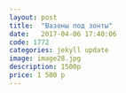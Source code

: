 ```yaml
---
layout: post
title:  "Вазоны под зонты"
date:   2017-04-06 17:40:06
code: 1772
categories: jekyll update
image: image28.jpg
description: 1500р
price: 1 500 р
---
```


